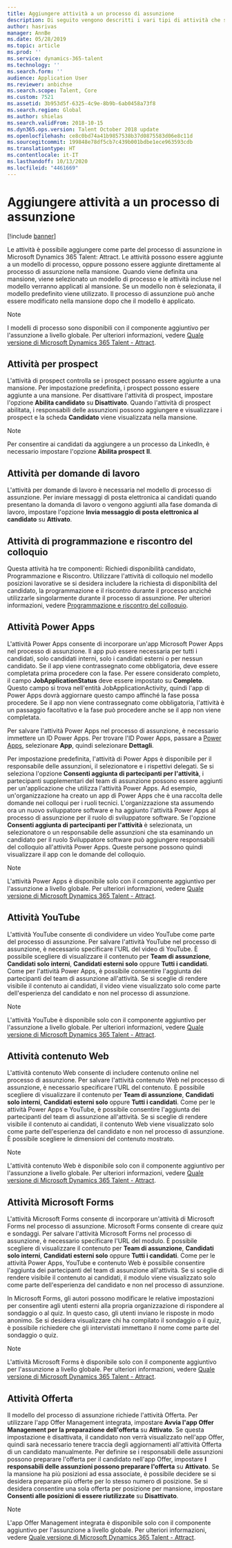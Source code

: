 ```yaml
---
title: Aggiungere attività a un processo di assunzione
description: Di seguito vengono descritti i vari tipi di attività che si possono aggiungere a un processo di assunzione in Microsoft Dynamics 365 Talent - Attract.
author: hasrivas
manager: AnnBe
ms.date: 05/28/2019
ms.topic: article
ms.prod: ''
ms.service: dynamics-365-talent
ms.technology: ''
ms.search.form: ''
audience: Application User
ms.reviewer: anbichse
ms.search.scope: Talent, Core
ms.custom: 7521
ms.assetid: 3b953d5f-6325-4c9e-8b9b-6ab0458a73f8
ms.search.region: Global
ms.author: shielas
ms.search.validFrom: 2018-10-15
ms.dyn365.ops.version: Talent October 2018 update
ms.openlocfilehash: ce8c0bd74a41b9857538b37d0875583d06e8c11d
ms.sourcegitcommit: 199848e78df5cb7c439b001bdbe1ece963593cdb
ms.translationtype: HT
ms.contentlocale: it-IT
ms.lasthandoff: 10/13/2020
ms.locfileid: "4461669"
---
```

# <a name="add-activities-to-a-hiring-process"></a>Aggiungere attività a un processo di assunzione

[!include [banner](includes/banner.md)]

Le attività è possibile aggiungere come parte del processo di assunzione in Microsoft Dynamics 365 Talent: Attract. Le attività possono essere aggiunte a un modello di processo, oppure possono essere aggiunte direttamente al processo di assunzione nella mansione. Quando viene definita una mansione, viene selezionato un modello di processo e le attività incluse nel modello verranno applicati al mansione. Se un modello non è selezionata, il modello predefinito viene utilizzato. Il processo di assunzione può anche essere modificato nella mansione dopo che il modello è applicato.

> [!NOTE] 
> I modelli di processo sono disponibili con il componente aggiuntivo per l'assunzione a livello globale. Per ulteriori informazioni, vedere [Quale versione di Microsoft Dynamics 365 Talent - Attract](./attract-comprehensive-hiring.md).

## <a name="prospect-activity"></a>Attività per prospect

L'attività di prospect controlla se i prospect possano essere aggiunte a una mansione. Per impostazione predefinita, i prospect possono essere aggiunte a una mansione. Per disattivare l'attività di prospect, impostare l'opzione **Abilita candidato** su **Disattivato**. Quando l'attività di prospect abilitata, i responsabili delle assunzioni possono aggiungere e visualizzare i prospect e la scheda **Candidato** viene visualizzata nella mansione.

> [!NOTE]
> Per consentire ai candidati da aggiungere a un processo da LinkedIn, è necessario impostare l'opzione **Abilita prospect** **Il**.

## <a name="application-activity"></a>Attività per domande di lavoro

L'attività per domande di lavoro è necessaria nel modello di processo di assunzione. Per inviare messaggi di posta elettronica ai candidati quando presentano la domanda di lavoro o vengono aggiunti alla fase domanda di lavoro, impostare l'opzione **Invia messaggio di posta elettronica al candidato** su **Attivato**.

## <a name="interview-schedule-and-feedback-activity"></a>Attività di programmazione e riscontro del colloquio

Questa attività ha tre componenti: Richiedi disponibilità candidato, Programmazione e Riscontro. Utilizzare l'attività di colloquio nel modello posizioni lavorative se si desidera includere la richiesta di disponibilità del candidato, la programmazione e il riscontro durante il processo anziché utilizzarle singolarmente durante il processo di assunzione. Per ulteriori informazioni, vedere [Programmazione e riscontro del colloquio](interview-scheduling-feedback.md).

## <a name="power-apps-activity"></a>Attività Power Apps

L'attività Power Apps consente di incorporare un'app Microsoft Power Apps nel processo di assunzione. Il app può essere necessaria per tutti i candidati, solo candidati interni, solo i candidati esterni o per nessun candidato. Se il app viene contrassegnato come obbligatoria, deve essere completata prima procedere con la fase. Per essere considerato completo, il campo **JobApplicationStatus** deve essere impostato su **Completo**. Questo campo si trova nell'entità JobApplicationActivity, quindi l'app di Power Apps dovrà aggiornare questo campo affinché la fase possa procedere. Se il app non viene contrassegnato come obbligatoria, l'attività è un passaggio facoltativo e la fase può procedere anche se il app non viene completata.

Per salvare l'attività Power Apps nel processo di assunzione, è necessario immettere un ID Power Apps. Per trovare l'ID Power Apps, passare a [Power Apps](https://web.powerapps.com), selezionare **App**, quindi selezionare **Dettagli**.

Per impostazione predefinita, l'attività di Power Apps è disponibile per il responsabile delle assunzioni, il selezionatore e i rispettivi delegati. Se si seleziona l'opzione **Consenti aggiunta di partecipanti per l'attività**, i partecipanti supplementari del team di assunzione possono essere aggiunti per un'applicazione che utilizza l'attività Power Apps. Ad esempio, un'organizzazione ha creato un app di Power Apps che è una raccolta delle domande nei colloqui per i ruoli tecnici. L'organizzazione sta assumendo ora un nuovo sviluppatore software e ha aggiunto l'attività Power Apps al processo di assunzione per il ruolo di sviluppatore software. Se l'opzione **Consenti aggiunta di partecipanti per l'attività** è selezionata, un selezionatore o un responsabile delle assunzioni che sta esaminando un candidato per il ruolo Sviluppatore software può aggiungere responsabili del colloquio all'attività Power Apps. Queste persone possono quindi visualizzare il app con le domande del colloquio.

> [!NOTE]
> L'attività Power Apps è disponibile solo con il componente aggiuntivo per l'assunzione a livello globale. Per ulteriori informazioni, vedere [Quale versione di Microsoft Dynamics 365 Talent - Attract](./attract-comprehensive-hiring.md).

## <a name="youtube-activity"></a>Attività YouTube

L'attività YouTube consente di condividere un video YouTube come parte del processo di assunzione. Per salvare l'attività YouTube nel processo di assunzione, è necessario specificare l'URL del video di YouTube. È possibile scegliere di visualizzare il contenuto per **Team di assunzione**, **Candidati solo interni**, **Candidati esterni solo** oppure **Tutti i candidati**. Come per l'attività Power Apps, è possibile consentire l'aggiunta dei partecipanti del team di assunzione all'attività. Se si sceglie di rendere visibile il contenuto ai candidati, il video viene visualizzato solo come parte dell'esperienza del candidato e non nel processo di assunzione.

> [!NOTE]
> L'attività YouTube è disponibile solo con il componente aggiuntivo per l'assunzione a livello globale. Per ulteriori informazioni, vedere [Quale versione di Microsoft Dynamics 365 Talent - Attract](./attract-comprehensive-hiring.md).

## <a name="web-content-activity"></a>Attività contenuto Web

L'attività contenuto Web consente di includere contenuto online nel processo di assunzione. Per salvare l'attività contenuto Web nel processo di assunzione, è necessario specificare l'URL del contenuto. È possibile scegliere di visualizzare il contenuto per **Team di assunzione**, **Candidati solo interni**, **Candidati esterni solo** oppure **Tutti i candidati**. Come per le attività Power Apps e YouTube, è possibile consentire l'aggiunta dei partecipanti del team di assunzione all'attività. Se si sceglie di rendere visibile il contenuto ai candidati, il contenuto Web viene visualizzato solo come parte dell'esperienza del candidato e non nel processo di assunzione. È possibile scegliere le dimensioni del contenuto mostrato.

> [!NOTE]
> L'attività contenuto Web è disponibile solo con il componente aggiuntivo per l'assunzione a livello globale. Per ulteriori informazioni, vedere [Quale versione di Microsoft Dynamics 365 Talent - Attract](./attract-comprehensive-hiring.md).

## <a name="microsoft-forms-activity"></a>Attività Microsoft Forms

L'attività Microsoft Forms consente di incorporare un'attività di Microsoft Forms nel processo di assunzione. Microsoft Forms consente di creare quiz e sondaggi. Per salvare l'attività Microsoft Forms nel processo di assunzione, è necessario specificare l'URL del modulo. È possibile scegliere di visualizzare il contenuto per **Team di assunzione**, **Candidati solo interni**, **Candidati esterni solo** oppure **Tutti i candidati**. Come per le attività Power Apps, YouTube e contenuto Web è possibile consentire l'aggiunta dei partecipanti del team di assunzione all'attività. Se si sceglie di rendere visibile il contenuto ai candidati, il modulo viene visualizzato solo come parte dell'esperienza del candidato e non nel processo di assunzione.

In Microsoft Forms, gli autori possono modificare le relative impostazioni per consentire agli utenti esterni alla propria organizzazione di rispondere al sondaggio o al quiz. In questo caso, gli utenti inviano le risposte in modo anonimo. Se si desidera visualizzare chi ha compilato il sondaggio o il quiz, è possibile richiedere che gli intervistati immettano il nome come parte del sondaggio o quiz.

> [!NOTE]
> L'attività Microsoft Forms è disponibile solo con il componente aggiuntivo per l'assunzione a livello globale. Per ulteriori informazioni, vedere [Quale versione di Microsoft Dynamics 365 Talent - Attract](./attract-comprehensive-hiring.md).

## <a name="offer-activity"></a>Attività Offerta

Il modello del processo di assunzione richiede l'attività Offerta. Per utilizzare l'app Offer Management integrata, impostare **Avvia l'app Offer Management per la preparazione dell'offerta** su **Attivato**. Se questa impostazione è disattivata, il candidato non verrà visualizzato nell'app Offer, quindi sarà necessario tenere traccia degli aggiornamenti all'attività Offerta di un candidato manualmente. Per definire se i responsabili delle assunzioni possono preparare l'offerta per il candidato nell'app Offer, impostare **I responsabili delle assunzioni possono preparare l'offerta** su **Attivato**. Se la mansione ha più posizioni ad essa associate, è possibile decidere se si desidera preparare più offerte per lo stesso numero di posizione. Se si desidera consentire una sola offerta per posizione per mansione, impostare **Consenti alle posizioni di essere riutilizzate** su **Disattivato**.

> [!NOTE]
> L'app Offer Management integrata è disponibile solo con il componente aggiuntivo per l'assunzione a livello globale. Per ulteriori informazioni, vedere [Quale versione di Microsoft Dynamics 365 Talent - Attract](./attract-comprehensive-hiring.md).



